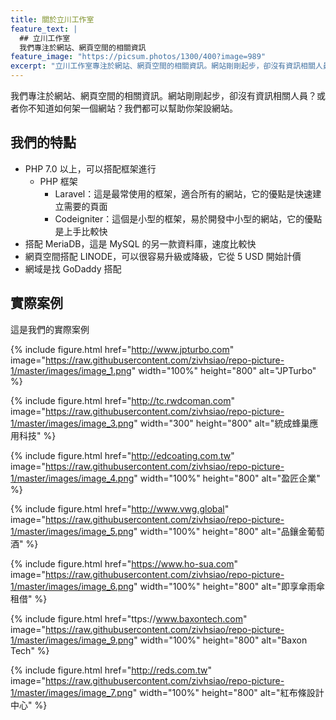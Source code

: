 ```yaml
---
title: 關於立川工作室
feature_text: |
  ## 立川工作室
  我們專注於網站、網頁空間的相關資訊
feature_image: "https://picsum.photos/1300/400?image=989"
excerpt: "立川工作室專注於網站、網頁空間的相關資訊。網站剛剛起步，卻沒有資訊相關人員？或者你不知道如何架一個網站？我們都可以幫助你架設網站。"
---
```


我們專注於網站、網頁空間的相關資訊。網站剛剛起步，卻沒有資訊相關人員？或者你不知道如何架一個網站？我們都可以幫助你架設網站。


## 我們的特點

- PHP 7.0 以上，可以搭配框架進行
    - PHP 框架 
        - Laravel：這是最常使用的框架，適合所有的網站，它的優點是快速建立需要的頁面
        - Codeigniter：這個是小型的框架，易於開發中小型的網站，它的優點是上手比較快
- 搭配 MeriaDB，這是 MySQL 的另一款資料庫，速度比較快
- 網頁空間搭配 LINODE，可以很容易升級或降級，它從 5 USD 開始計價
- 網域是找 GoDaddy 搭配 


## 實際案例

這是我們的實際案例

{% include figure.html href="http://www.jpturbo.com" image="https://raw.githubusercontent.com/zivhsiao/repo-picture-1/master/images/image_1.png" width="100%" height="800" alt="JPTurbo" %}

{% include figure.html href="http://tc.rwdcoman.com" image="https://raw.githubusercontent.com/zivhsiao/repo-picture-1/master/images/image_3.png" width="300" height="800" alt="統成蜂巢應用科技" %}

{% include figure.html href="http://edcoating.com.tw" image="https://raw.githubusercontent.com/zivhsiao/repo-picture-1/master/images/image_4.png" width="100%" height="800" alt="盈匠企業" %}

{% include figure.html href="http://www.vwg.global" image="https://raw.githubusercontent.com/zivhsiao/repo-picture-1/master/images/image_5.png" width="100%" height="800" alt="品鑲金葡萄酒" %}

{% include figure.html href="https://www.ho-sua.com" image="https://raw.githubusercontent.com/zivhsiao/repo-picture-1/master/images/image_6.png" width="100%" height="800" alt="即享傘雨傘租借" %}

{% include figure.html href="ttps://www.baxontech.com" image="https://raw.githubusercontent.com/zivhsiao/repo-picture-1/master/images/image_9.png" width="100%" height="800" alt="Baxon Tech" %}

{% include figure.html href="http://reds.com.tw" image="https://raw.githubusercontent.com/zivhsiao/repo-picture-1/master/images/image_7.png" width="100%" height="800" alt="紅布條設計中心" %}
